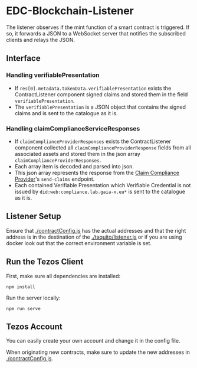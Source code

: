 # EDC-Blockchain-Listener

The listener observes if the mint function of a smart contract is triggered. If so, it forwards a JSON to a WebSocket server that notifies the subscribed clients and relays the JSON.

## Interface
### Handling verifiablePresentation
- If `res[0].metadata.tokenData.verifiablePresentation` exists the ContractListener component signed claims and stored them in the field `verifiablePresentation`. 
- The `verifiablePresentation` is a JSON object that contains the signed claims and is sent to the catalogue as it is.

### Handling claimComplianceServiceResponses
- If `claimComplianceProviderResponses` exists the ContractListener component collected all `claimComplianceProviderResponse` fields from all associated assets and stored them in the json array `claimComplianceProviderResponses`.
- Each array item is decoded and parsed into json.
- This json array represents the response from the [Claim Compliance Provider](https://claim-compliance-provider.gxfs.gx4fm.org/docs/)'s `send-claims` endpoint.
- Each contained Verifiable Presentation which Verifiable Credential is not issued by `did:web:compliance.lab.gaia-x.eu*` is sent to the catalogue as it is.

## Listener Setup

Ensure that [./contractConfig.js](./contractConfig.js) has the actual addresses and that the right address is in the destination of the [./taquito/listener.js](./taquito/listener.js) or if you are using docker look out that the correct environment variable is set.

## Run the Tezos Client

First, make sure all dependencies are installed:

```
npm install
```

Run the server locally:

```
npm run serve
```


## Tezos Account

You can easily create your own account and change it in the config file.

When originating new contracts, make sure to update the new addresses in [./contractConfig.js](./contractConfig.js).

